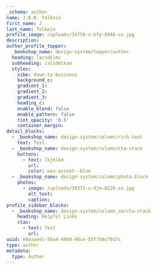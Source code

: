 ```yaml
---
_schema: author
name: J.R.R. Tolkein
first_name: J
last_name: Tolkein
profile_image: /uploads/34750-s-bfp-0046-xx.jpg
description:
author_profile_topper:
  _bookshop_name: design-system/topper/author
  heading: lacsdklmc
  subheading: calsdmlkam
  styles:
    vibe: down-to-business
    background_c:
    gradient_1:
    gradient_2:
    gradient_3:
    heading_c:
    enable_blend: false
    enable_pattern: false
    tint_opacity: '0.5'
    container_margin:
detail_blocks:
  - _bookshop_name: design-system/column/rich-text
    text: Text.
  - _bookshop_name: design-system/column/cta-stack
    buttons:
      - text: lkjmlkm
        url:
        color: wvu-accent--blue
  - _bookshop_name: design-system/column/photo-block
    photos:
      - image: /uploads/39371-s-djm-0228-xx.jpg
        alt_text:
        caption:
profile_sidebar_blocks:
  - _bookshop_name: design-system/column_sm/cta-stack
    heading: Helpful Links
    ctas:
      - text: Test
        url:
uuid: e8aaaee1-5ba4-49b9-98ce-55f7b0c70a7c
type: author
metadata:
  type: Author
---
```

